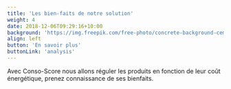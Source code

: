```yaml
---
title: 'Les bien-faits de notre solution'
weight: 4
date: 2018-12-06T09:29:16+10:00
background: 'https://img.freepik.com/free-photo/concrete-background-cement-texture-with-blank-space_53876-108434.jpg?w=2000'
align: left
button: 'En savoir plus'
buttonLink: 'analysis'
---
```


Avec Conso-Score nous allons réguler les produits en fonction de leur coût énergétique, prenez connaissance de ses bienfaits.
